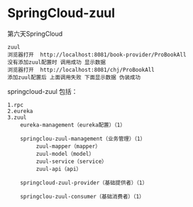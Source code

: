 # SpringCloud-zuul

第六天SpringCloud

	zuul
	浏览器打开  http://localhost:8081/book-provider/ProBookAll
	没有添加zuul配置时 调用成功 显示数据
	浏览器打开  http://localhost:8081/chj/ProBookAll
	添加zuul配置后 上面调用失败 下面显示数据 伪装成功
	




springcloud-zuul
	包括：

	1.rpc
	2.eureka
	3.zuul
		eureka-management（eureka配置）（1）
		
		springclou-zuul-management（业务管理）（1）
			 zuul-mapper（mapper）
			 zuul-model（model）
			 zuul-service（service）
			 zuul-api（api）

		springcloud-zuul-provider（基础提供者）（1）

		springclou-zuul-consumer（基础消费者）（1）	
